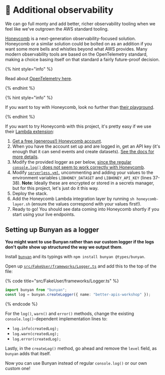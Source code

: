 # 👀 Additional observability

We can go full monty and add better, richer observability tooling when we feel like we've outgrown the AWS standard tooling.

[Honeycomb](https://www.honeycomb.io) is a next-generation observability-focused solution. Honeycomb or a similar solution could be bolted on as an addition if you want some more bells and whistles beyond what AWS provides. Many modern observability tools are based on the OpenTelemetry standard, making a choice basing itself on that standard a fairly future-proof decision.

{% hint style="info" %}

Read about [OpenTelemetry here](https://leaddev.com/monitoring-observability/rise-opentelemetry).

{% endhint %}

{% hint style="info" %}

If you want to toy with Honeycomb, look no further than [their playground](https://www.honeycomb.io/play/).

{% endhint %}

If you want to try Honeycomb with this project, it's pretty easy if we use their [Lambda extension](https://github.com/honeycombio/honeycomb-lambda-extension):

1. [Get a free (generous!) Honeycomb account](https://www.honeycomb.io).
2. When you have the account set up and are logged in, get an API key (it's enough that it can send events and create datasets). [See the docs for more details](https://docs.honeycomb.io/api/api-keys/).
3. Modify the provided logger as per below, [since the regular `console.log()` does not seem to work correctly with Honeycomb](https://docs.honeycomb.io/getting-data-in/integrations/aws/aws-lambda/#javascript).
4. Modify [`serverless.yml`](https://github.com/mikaelvesavuori/better-apis-workshop/blob/main/serverless.yml), uncommenting and adding your values to the environment variables `LIBHONEY_DATASET` and `LIBHONEY_API_KEY` (lines 37-38). **Note**: Ideally these are encrypted or stored in a secrets manager, but for this project, let's just do it this way.
5. Deploy the stack.
6. Add the Honeycomb Lambda integration layer by running `sh honeycomb-layer.sh` (ensure the values correspond with your values first!).
7. Ready to go! You should see data coming into Honeycomb shortly if you start using your live endpoints.

## Setting up Bunyan as a logger

**You might want to use Bunyan rather than our custom logger if the logs don't quite show up structured the way we output them**.

Install [`bunyan`](https://github.com/trentm/node-bunyan) and its typings with `npm install bunyan @types/bunyan`.

Open up [`src/FakeUser/frameworks/Logger.ts`](https://github.com/mikaelvesavuori/better-apis-workshop/blob/main/src/FakeUser/frameworks/Logger.ts) and add this to the top of the file:

{% code title="src/FakeUser/frameworks/Logger.ts" %}

```typescript
import bunyan from "bunyan";
const log = bunyan.createLogger({ name: "better-apis-workshop" });
```

{% endcode %}

For the `log()`, `warn()` and `error()` methods, change the existing `console.log()`-dependent implementation lines to:

- `log.info(createdLog);`
- `log.warn(createdLog);`
- `log.error(createdLog);`

Lastly, in the `createLog()` method, go ahead and remove the `level` field, as `bunyan` adds that itself.

Now you can use Bunyan instead of regular `console.log()` or our own custom one!
